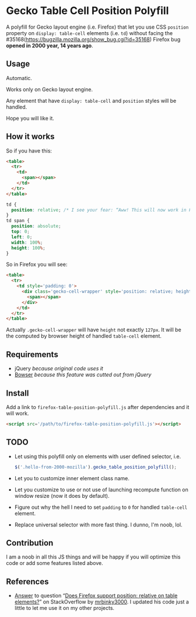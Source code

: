 # Gecko Table Cell Position Polyfill

A polyfill for Gecko layout engine (i.e. Firefox) that let you use CSS `position` property on `display: table-cell` elements (i.e. `td`) without facing the #35168(https://bugzilla.mozilla.org/show_bug.cgi?id=35168) Firefox bug **opened in 2000 year, 14 years ago**.

## Usage

Automatic.

Works only on Gecko layout engine.

Any element that have `display: table-cell` and `position` styles will be handled.

Hope you will like it.

## How it works

So if you have this:

```html
<table>
  <tr>
    <td>
      <span></span>
    </td>
  </tr>
</table>  
```

```css
td {
  position: relative; /* I see your fear: “Aww! This will now work in Firefox!” */
}
td span {
  position: absolute;
  top: 0;
  left: 0;
  width: 100%;
  height: 100%;
}
```

So in Firefox you will see:

```html
<table>
  <tr>
    <td style='padding: 0'>
      <div class='gecko-cell-wrapper' style='position: relative; height: 127px;'>
        <span></span>
      </div>
    </td>
  </tr>
</table> 
```

Actually `.gecko-cell-wrapper` will have `height` not exactly `127px`. It will be the computed by browser height of handled `table-cell` element.

## Requirements

- jQuery *because original code uses it*
- [Bowser](https://github.com/ded/bowser) *because this feature was cutted out from jQuery*

## Install

Add a link to `firefox-table-position-polyfill.js` after dependencies and it will work.

```html
<script src='/path/to/firefox-table-position-polyfill.js'></script>
```

## TODO

- Let using this polyfill only on elements with user defined selector, i.e.

  ```js
  $('.hello-from-2000-mozilla').gecko_table_position_polyfill();
  ```
- Let you to customize inner element class name.
- Let you customize to use or not use of launching recompute function on window resize (now it does by default).
- Figure out why the hell I need to set `padding` to `0` for handled `table-cell` element.
- Replace universal selector with more fast thing. I dunno, I'm noob, lol.
  

## Contribution

I am a noob in all this JS things and will be happy if you will optimize this code or add some features listed above.

## References

- [Answer](http://stackoverflow.com/a/13036256/766307) to question “[Does Firefox support position: relative on table elements?](http://stackoverflow.com/q/5148041/766307)” on StackOverflow by [mrbinky3000](http://stackoverflow.com/users/331503/mrbinky3000). I updated his code just a little to let me use it on my other projects.
